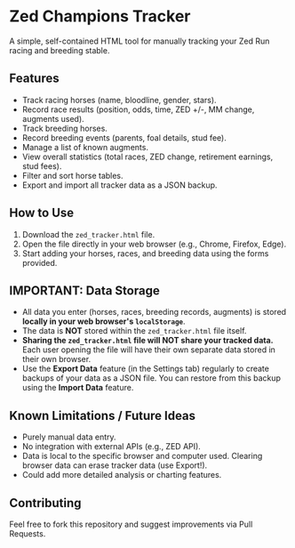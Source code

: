 # Zed Champions Tracker

A simple, self-contained HTML tool for manually tracking your Zed Run racing and breeding stable.

## Features

*   Track racing horses (name, bloodline, gender, stars).
*   Record race results (position, odds, time, ZED +/-, MM change, augments used).
*   Track breeding horses.
*   Record breeding events (parents, foal details, stud fee).
*   Manage a list of known augments.
*   View overall statistics (total races, ZED change, retirement earnings, stud fees).
*   Filter and sort horse tables.
*   Export and import all tracker data as a JSON backup.

## How to Use

1.  Download the `zed_tracker.html` file.
2.  Open the file directly in your web browser (e.g., Chrome, Firefox, Edge).
3.  Start adding your horses, races, and breeding data using the forms provided.

## IMPORTANT: Data Storage

*   All data you enter (horses, races, breeding records, augments) is stored **locally in your web browser's `localStorage`**.
*   The data is **NOT** stored within the `zed_tracker.html` file itself.
*   **Sharing the `zed_tracker.html` file will NOT share your tracked data.** Each user opening the file will have their own separate data stored in their own browser.
*   Use the **Export Data** feature (in the Settings tab) regularly to create backups of your data as a JSON file. You can restore from this backup using the **Import Data** feature.

## Known Limitations / Future Ideas

*   Purely manual data entry.
*   No integration with external APIs (e.g., ZED API).
*   Data is local to the specific browser and computer used. Clearing browser data can erase tracker data (use Export!).
*   Could add more detailed analysis or charting features.

## Contributing

Feel free to fork this repository and suggest improvements via Pull Requests. 